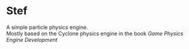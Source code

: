 # Stef
A simple particle physics engine.   
Mostly based on the Cyclone physics engine in the book *Game Physics Engine Development*
